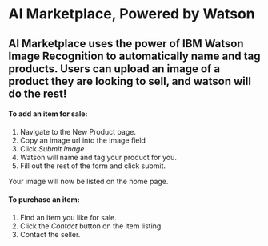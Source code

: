 # AI Marketplace, Powered by Watson
## AI Marketplace uses the power of IBM Watson Image Recognition to automatically name and tag products. Users can upload an image of a product they are looking to sell, and watson will do the rest!

#### To add an item for sale:
1. Navigate to the New Product page.
1. Copy an image url into the image field
1. Click *Submit Image*
1. Watson will name and tag your product for you.
1. Fill out the rest of the form and click submit. 

Your image will now be listed on the home page.


#### To purchase an item:
1. Find an item you like for sale.
1. Click the *Contact* button on the item listing.
1. Contact the seller.

